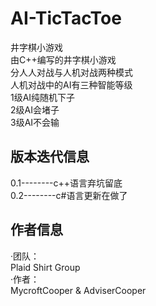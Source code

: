 # AI-TicTacToe
井字棋小游戏<br>
由C++编写的井字棋小游戏<br>
分人人对战与人机对战两种模式<br>
人机对战中的AI有三种智能等级<br>
    1级AI纯随机下子<br>
    2级AI会堵子<br>
    3级AI不会输<br>
<h2>版本迭代信息</h2>
0.1--------c++语言弃坑留底<br>
0.2--------c#语言更新在做了
<h2>作者信息</h2>
·团队：<br>
            Plaid Shirt Group<br>
·作者：<br>
            MycroftCooper & AdviserCooper
